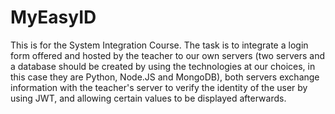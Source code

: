 # MyEasyID
This is for the System Integration Course.
The task is to integrate a login form offered and hosted by the teacher to our own servers (two servers and a database should be created by using the technologies at our choices, in this case they are Python, Node.JS and MongoDB), both servers exchange information with the teacher's server to verify the identity of the user by using JWT, and allowing certain values to be displayed afterwards.
